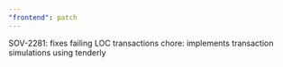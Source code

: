```yaml
---
"frontend": patch
---
```


SOV-2281: fixes failing LOC transactions
chore: implements transaction simulations using tenderly
